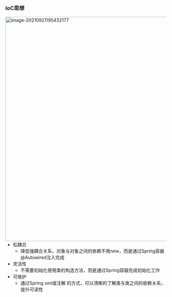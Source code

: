 ### IoC思想



<img src="https://tva1.sinaimg.cn/large/008i3skNly1guohvq3supj61cq0u0gpc02.jpg" alt="image-20210921195432177" width="700" align="left" />



- 松耦合
  - 降低强耦合关系，对象与对象之间的依赖不用new，而是通过Spring容器@Autowired注入完成
- 灵活性
  - 不需要初始化使用类的构造方法，而是通过Spring容器完成初始化工作
- 可维护
  - 通过Spring xml或注解 的方式，可以清晰的了解类与类之间的依赖关系，提升可读性

